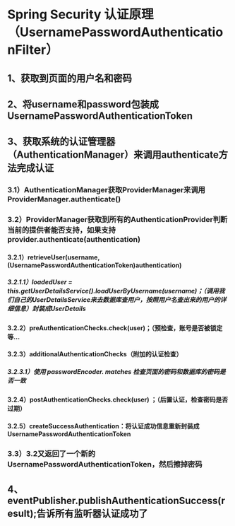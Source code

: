# Spring Security 认证原理（UsernamePasswordAuthenticationFilter）

## 1、获取到页面的用户名和密码

## 2、将username和password包装成UsernamePasswordAuthenticationToken

## 3、获取系统的认证管理器（AuthenticationManager）来调用authenticate方法完成认证

### 3.1）AuthenticationManager获取ProviderManager来调用ProviderManager.authenticate()

### 3.2）ProviderManager获取到所有的AuthenticationProvider判断当前的提供者能否支持，如果支持provider.authenticate(authentication)

#### 3.2.1）retrieveUser(username,(UsernamePasswordAuthenticationToken)authentication)

##### 3.2.1.1）loadedUser = this.getUserDetailsService().loadUserByUsername(username)；（调用我们自己的UserDetailsService来去数据库查用户，按照用户名查出来的用户的详细信息）封装成UserDetails

#### 3.2.2）preAuthenticationChecks.check(user)；（预检查，账号是否被锁定等…

#### 3.2.3）additionalAuthenticationChecks（附加的认证检查）

##### 3.2.3.1）使用 passwordEncoder. matches 检查页面的密码和数据库的密码是否一致

#### 3.2.4）postAuthenticationChecks.check(user) ；（后置认证，检查密码是否过期）

#### 3.2.5）createSuccessAuthentication：将认证成功信息重新封装成UsernamePasswordAuthenticationToken

### 3.3）3.2又返回了一个新的UsernamePasswordAuthenticationToken，然后擦掉密码

## 4、 eventPublisher.publishAuthenticationSuccess(result);告诉所有监听器认证成功了
